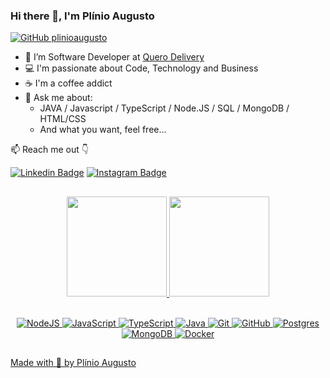 ### Hi there 👋, I'm Plínio Augusto

[![GitHub plinioaugusto](https://img.shields.io/github/followers/plinioaugusto?label=follow&style=social)](https://github.com/plinioaugusto)

- 💜 I’m Software Developer at [Quero Delivery](https://querodelivery.com/)
- 💻 I'm passionate about Code, Technology and Business
- ☕ I'm a coffee addict
- 💬 Ask me about:
  - JAVA / Javascript / TypeScript / Node.JS / SQL / MongoDB / HTML/CSS
  - And what you want, feel free...

📫 Reach me out 👇

[![Linkedin Badge](https://img.shields.io/badge/-LinkedIn-blue?style=flat-square&logo=Linkedin&logoColor=white&link=https://www.linkedin.com/in/plinioaugusto/)](https://www.linkedin.com/in/plinioaugusto/)
[![Instagram Badge](https://img.shields.io/badge/-Instagram-%23E4405F?style=flat-square&logo=instagram&logoColor=white&link=https://www.instagram.com/plinioaugusto.dev/)](https://www.instagram.com/plinioaugusto.dev/)

##

<div align="center">
  <a href="https://github.com/plinioaugusto">
  <img height="160em" src="https://github-readme-stats.vercel.app/api?username=plinioaugusto&show_icons=true&theme=tokyonight&include_all_commits=true&count_private=true"/>
  <img height="160em" src="https://github-readme-stats.vercel.app/api/top-langs/?username=plinioaugusto&layout=compact&langs_count=7&theme=tokyonight"/>
<br><br>

![NodeJS](https://img.shields.io/badge/node.js-6DA55F?style=for-the-badge&logo=node.js&logoColor=white)
![JavaScript](https://img.shields.io/badge/javascript-%23323330.svg?style=for-the-badge&logo=javascript&logoColor=%23F7DF1E)
![TypeScript](https://img.shields.io/badge/typescript-%23007ACC.svg?style=for-the-badge&logo=typescript&logoColor=white)
![Java](https://img.shields.io/badge/java-%23ED8B00.svg?style=for-the-badge&logo=java&logoColor=white)
![Git](https://img.shields.io/badge/git-%23F05033.svg?style=for-the-badge&logo=git&logoColor=white)
![GitHub](https://img.shields.io/badge/github-%23121011.svg?style=for-the-badge&logo=github&logoColor=white)
![Postgres](https://img.shields.io/badge/postgres-%23316192.svg?style=for-the-badge&logo=postgresql&logoColor=white)
![MongoDB](https://img.shields.io/badge/MongoDB-%234ea94b.svg?style=for-the-badge&logo=mongodb&logoColor=white)
![Docker](https://img.shields.io/badge/Docker-2496ED?style=for-the-badge&logo=docker&logoColor=white)
<br>
</div>

##

Made with 💜 by <a href="https://www.facebook.com/plinioaugustoadm/" target="_blank">Plínio Augusto</a>
